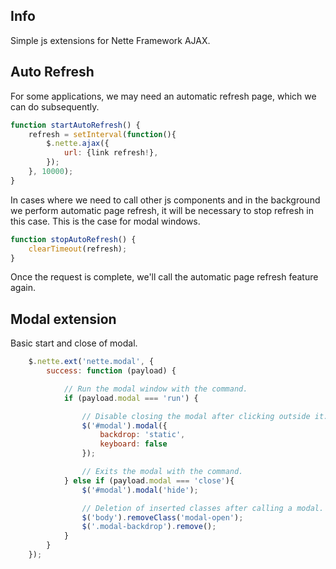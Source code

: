 ## Info
Simple js extensions for Nette Framework AJAX.

## Auto Refresh
For some applications, we may need an automatic refresh page, which we can do subsequently.

```js
function startAutoRefresh() {
	refresh = setInterval(function(){
		$.nette.ajax({
			url: {link refresh!},
		});
	}, 10000);
}
```

In cases where we need to call other js components and in the background we perform automatic page refresh, it will be necessary to stop refresh in this case. This is the case for modal windows.

```js
function stopAutoRefresh() {
	clearTimeout(refresh);
}
```

Once the request is complete, we'll call the automatic page refresh feature again.

## Modal extension
Basic start and close of modal.

```js
	$.nette.ext('nette.modal', {
		success: function (payload) {

			// Run the modal window with the command.
			if (payload.modal === 'run') {

				// Disable closing the modal after clicking outside it.
				$('#modal').modal({
					backdrop: 'static',
					keyboard: false
				});

				// Exits the modal with the command.
			} else if (payload.modal === 'close'){
				$('#modal').modal('hide');

				// Deletion of inserted classes after calling a modal.
				$('body').removeClass('modal-open');
				$('.modal-backdrop').remove();
			}
		}
	});
```
